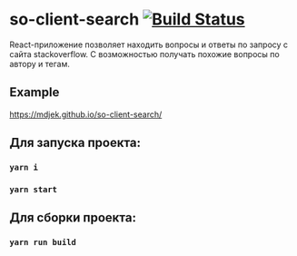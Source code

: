 # so-client-search [![Build Status](https://travis-ci.com/mdjek/so-client-search.svg?branch=master)](https://travis-ci.com/mdjek/so-client-search)

React-приложение позволяет находить вопросы и ответы по запросу с сайта stackoverflow.
С возможностью получать похожие вопросы по автору и тегам.

## Example 

https://mdjek.github.io/so-client-search/

## Для запуска проекта:

### `yarn i`
### `yarn start`

## Для сборки проекта:

### `yarn run build`
